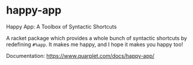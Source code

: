 # happy-app

Happy App: A Toolbox of Syntactic Shortcuts

A racket package which provides a whole bunch of syntactic shortcuts by redefining 
`#%app`. It makes me happy, and I hope it makes you happy too!

Documentation: https://www.quarplet.com/docs/happy-app/

